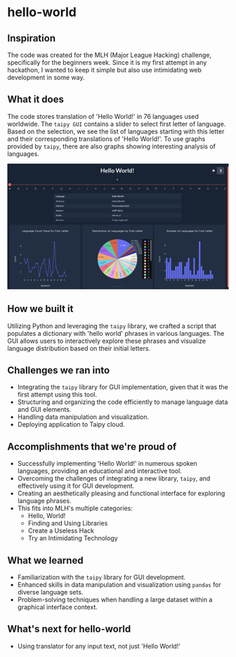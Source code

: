 # hello-world

## Inspiration
The code was created for the MLH (Major League Hacking) challenge, specifically for the beginners week. Since it is my first attempt in any hackathon, I wanted to keep it simple but also use intimidating web development in some way.

## What it does
The code stores translation of 'Hello World!' in 76 languages used worldwide. The `taipy GUI` contains a slider to select first letter of language. Based on the selection, we see the list of languages starting with this letter and their corresponding translations of 'Hello World!'. To use graphs provided by `taipy`, there are also graphs showing interesting analysis of languages. 

![Home Page](gallery/home-page.png)

## How we built it
Utilizing Python and leveraging the `taipy` library, we crafted a script that populates a dictionary with 'hello world' phrases in various languages. The GUI allows users to interactively explore these phrases and visualize language distribution based on their initial letters.

## Challenges we ran into
- Integrating the `taipy` library for GUI implementation, given that it was the first attempt using this tool.
- Structuring and organizing the code efficiently to manage language data and GUI elements.
- Handling data manipulation and visualization.
- Deploying application to Taipy cloud.

## Accomplishments that we're proud of
- Successfully implementing 'Hello World!' in numerous spoken languages, providing an educational and interactive tool.
- Overcoming the challenges of integrating a new library, `taipy`, and effectively using it for GUI development.
- Creating an aesthetically pleasing and functional interface for exploring language phrases.
- This fits into MLH's multiple categories:
  - Hello, World!
  - Finding and Using Libraries
  - Create a Useless Hack
  - Try an Intimidating Technology

## What we learned
- Familiarization with the `taipy` library for GUI development.
- Enhanced skills in data manipulation and visualization using `pandas` for diverse language sets.
- Problem-solving techniques when handling a large dataset within a graphical interface context.

## What's next for hello-world
- Using translator for any input text, not just 'Hello World!'
